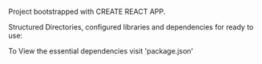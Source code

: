 Project bootstrapped with CREATE REACT APP.

Structured Directories, configured libraries and dependencies for ready to use:

To View the essential dependencies visit 'package.json'


